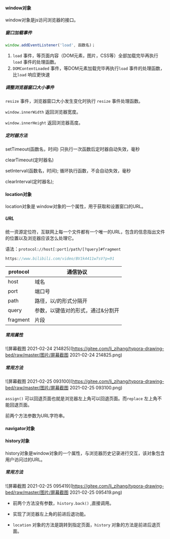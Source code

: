 #### window对象



window对象是js访问浏览器的接口。



##### 窗口加载事件



```javascript
window.addEventListener('load', 函数名)；
```



1. `load` 事件，等页面内容（DOM元素，图片，CSS等）全部加载完毕再执行`load` 事件的处理函数。
2. `DOMContentLoaded` 事件，等DOM元素加载完毕再执行`load` 事件的处理函数，比`load` 响应更快速



##### 调整浏览器窗口大小事件



`resize` 事件，浏览器窗口大小发生变化时执行 `resize`  事件处理函数。

`window.innerWidth` 返回浏览器宽度。

`window.innerHeight` 返回浏览器高度。



##### 定时器方法



setTimeout(函数名，时间)           只执行一次函数后定时器自动失效，毫秒

clearTimeout(定时器名)

setInterval(函数名，时间);       循环执行函数，不会自动失效，毫秒

clearInterval(定时器名);





#### location对象



location对象是 window对象的一个属性，用于获取和设置窗口的URL。



##### URL

统一资源定位符，互联网上每一个文件都有一个唯一的URL，包含的信息指出文件的位置以及浏览器应该怎么处理它。

语法：`protocol://host[:port]/path/[?query]#fragment`

```javascript
https://www.bilibili.com/video/BV1k4411w7sV?p=91
```

| protocol | 通信协议                          |
| -------- | --------------------------------- |
| host     | 域名                              |
| port     | 端口号                            |
| path     | 路径，以/的形式分隔开             |
| query    | 参数，以键值对的形式，通过&分割开 |
| fragment | 片段                              |



##### 常用属性

![屏幕截图 2021-02-24 214825](https://gitee.com/li_zihang/typora-drawing-bed/raw/master/图片/屏幕截图 2021-02-24 214825.png)



##### 常用方法

![屏幕截图 2021-02-25 093100](https://gitee.com/li_zihang/typora-drawing-bed/raw/master/图片/屏幕截图 2021-02-25 093100.png)

`assign()` 可以回退页面也就是浏览器左上角可以回退页面。而`replace` 左上角不能回退页面。

前两个方法参数为URL字符串。







#### navigator对象





#### history对象



history对象是window对象的一个属性，与浏览器历史记录进行交互，该对象包含用户访问过的URL。



##### 常用方法

![屏幕截图 2021-02-25 095419](https://gitee.com/li_zihang/typora-drawing-bed/raw/master/图片/屏幕截图 2021-02-25 095419.png)

- 前两个方法没有参数，`history.back()` ,直接调用。

- 实现了浏览器左上角的前进后退功能。
- `location` 对象的方法是跳转到指定页面，`history` 对象的方法是前进后退页面。






